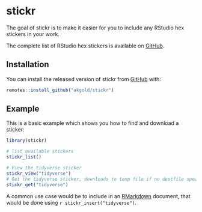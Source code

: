 # stickr

<!-- badges: start -->
<!-- badges: end -->

The goal of stickr is to make it easier for you to include any RStudio hex stickers in your work.

The complete list of RStudio hex stickers is available on [GitHub](https://github.com/rstudio/hex-stickers).

## Installation

You can install the released version of stickr from [GitHub](https://github.com/akgold/stickr) with:

``` r
remotes::install_github("akgold/stickr")
```

## Example

This is a basic example which shows you how to find and download a sticker:

``` r
library(stickr)

# list available stickers 
stickr_list()

# View the tidyverse sticker
stickr_view("tidyverse")
# Get the tidyverse sticker, downloads to temp file if no destfile specified
stickr_get("tidyverse")
```

A common use case would be to include in an [RMarkdown](https://rmarkdown.rstudio.com/) document, 
that would be done using `r stickr_insert("tidyverse")`.
